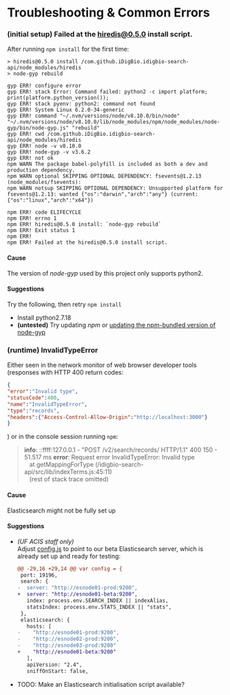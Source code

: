 # Troubleshooting & Common Errors

### (initial setup) Failed at the hiredis@0.5.0 install script.

After running `npm install` for the first time:
```
> hiredis@0.5.0 install /com.github.iDigBio.idigbio-search-api/node_modules/hiredis
> node-gyp rebuild

gyp ERR! configure error
gyp ERR! stack Error: Command failed: python2 -c import platform; print(platform.python_version());
gyp ERR! stack pyenv: python2: command not found
gyp ERR! System Linux 6.2.0-34-generic
gyp ERR! command "~/.nvm/versions/node/v8.10.0/bin/node" "~/.nvm/versions/node/v8.10.0/lib/node_modules/npm/node_modules/node-gyp/bin/node-gyp.js" "rebuild"
gyp ERR! cwd /com.github.iDigBio.idigbio-search-api/node_modules/hiredis
gyp ERR! node -v v8.10.0
gyp ERR! node-gyp -v v3.6.2
gyp ERR! not ok
npm WARN The package babel-polyfill is included as both a dev and production dependency.
npm WARN optional SKIPPING OPTIONAL DEPENDENCY: fsevents@1.2.13 (node_modules/fsevents):
npm WARN notsup SKIPPING OPTIONAL DEPENDENCY: Unsupported platform for fsevents@1.2.13: wanted {"os":"darwin","arch":"any"} (current: {"os":"linux","arch":"x64"})

npm ERR! code ELIFECYCLE
npm ERR! errno 1
npm ERR! hiredis@0.5.0 install: `node-gyp rebuild`
npm ERR! Exit status 1
npm ERR!
npm ERR! Failed at the hiredis@0.5.0 install script.
```

#### Cause

The version of _node-gyp_ used by this project only supports python2.

#### Suggestions

Try the following, then retry `npm install`
- Install python2.7.18
- **(untested)** Try updating _npm_ or [updating the npm-bundled version of node-gyp](https://github.com/nodejs/node-gyp/blob/main/docs/Updating-npm-bundled-node-gyp.md) <!-- modified: 2022-07-13 04:25 EDT, accessed: 2023-11-14 -->

### (runtime) InvalidTypeError

Either seen in the network monitor of web browser developer tools (responses with HTTP 400 return codes:  
```json
{
"error":"Invalid type",
"statusCode":400,
"name":"InvalidTypeError",
"type":"records",
"headers":{"Access-Control-Allow-Origin":"http://localhost:3000"}
}
```
) or in the console session running `npm`:
> **info**: ::ffff:127.0.0.1 - "POST /v2/search/records/ HTTP/1.1" 400 150 - 51.517 ms
> **error**: Request error InvalidTypeError: Invalid type  
> &nbsp;&nbsp;&nbsp;at getMappingForType (/idigbio-search-api/src/lib/indexTerms.js:45:11)  
> &nbsp;&nbsp;&nbsp;(rest of stack trace omitted)

#### Cause

Elasticsearch might not be fully set up

#### Suggestions

- *(UF ACIS staff only)*  
	Adjust [config.js](src/config.js) to point to our beta Elasticsearch server, which is already set up and ready for testing:
	```diff
	@@ -29,16 +29,14 @@ var config = {
	 port: 19196,
	 search: {
	-  server: "http://esnode01-prod:9200",
	+  server: "http://esnode01-beta:9200",
	   index: process.env.SEARCH_INDEX || indexAlias,
	   statsIndex: process.env.STATS_INDEX || "stats",
	 },
	 elasticsearch: {
	   hosts: [
	-    "http://esnode01-prod:9200",
	-    "http://esnode02-prod:9200",
	-    "http://esnode03-prod:9200"
	+    "http://esnode01-beta:9200"
	   ],
	   apiVersion: "2.4",
	   sniffOnStart: false,
	```
- TODO: Make an Elasticsearch initialisation script available?
